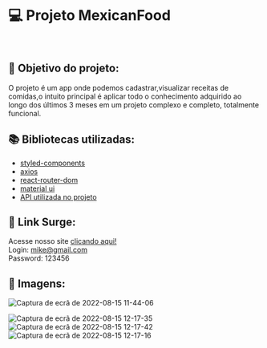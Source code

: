 # 💻 Projeto MexicanFood


  
<br>
  
## :dart: Objetivo do projeto:
O projeto é um app onde podemos cadastrar,visualizar receitas de comidas,o intuito principal é aplicar todo o conhecimento adquirido ao longo dos últimos 3 meses em um projeto complexo e completo, totalmente funcional. 
 

## :books: Bibliotecas utilizadas:
- [styled-components](https://styled-components.com/)
- [axios](https://github.com/axios/axios)
- [react-router-dom](https://v5.reactrouter.com/)
- [material ui](https://mui.com/)
- [API utilizada no projeto](https://documenter.getpostman.com/view/9133542/U16dQniU)
## 🔗 Link Surge: 
Acesse nosso site [clicando aqui!](https://mexican.surge.sh/login)
<br>
Login: mike@gmail.com
<br>
Password: 123456
## 📸 Imagens:
![Captura de ecrã de 2022-08-15 11-44-06](https://user-images.githubusercontent.com/80003041/184625685-15458aaa-458d-483e-8924-ef5c6a5d65c4.png)


![Captura de ecrã de 2022-08-15 12-17-35](https://user-images.githubusercontent.com/80003041/184626017-b2d583f1-f201-4a09-a85c-1b5cc901862b.png)
![Captura de ecrã de 2022-08-15 12-17-42](https://user-images.githubusercontent.com/80003041/184626029-6596b806-1d5e-490a-9cec-c68fe1c2ece6.png)
![Captura de ecrã de 2022-08-15 12-17-16](https://user-images.githubusercontent.com/80003041/184626041-b1b1959b-25c6-4ec9-b630-66d29801583a.png)

